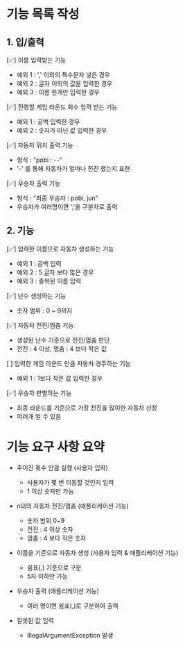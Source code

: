 # 기능 목록 작성

## 1. 입/출력

[✅] 이름 입력받는 기능 

- 예외 1 : ',' 이외의 특수문자 넣은 경우
- 예외 2 : 글자 이외의 값을 입력한 경우
- 예외 3 : 이름 한개만 입력한 경우

[✅] 진행할 게임 라운드 회수 입력 받는 기능

- 예외 1 : 공백 입력한 경우
- 예외 2 : 숫자가 아닌 값 입력한 경우

[✅] 자동차 위치 출력 기능

- 형식 : "pobi : --"
- '-' 를 통해 자동차가 얼마나 전진 했는지 표현

[✅] 우승자 출력 기능

- 형식 : "최종 우승자 : pobi, jun"
- 우승자가 여러명이면 ','을 구분자로 출력




## 2. 기능

[✅] 입력한 이름으로 자동차 생성하는 기능

- 예외 1 : 공백 입력
- 예외 2 : 5 글자 보다 많은 경우
- 예외 3 : 중복된 이름 입력

[✅] 난수 생성하는 기능

- 숫자 범위 : 0 ~ 9까지 

[✅] 자동차 전진/멈춤 기능

- 생성된 난수 기준으로 전진/멈춤 판단
- 전진 : 4 이상, 멈춤 : 4 보다 작은 값

[ ] 입력한 게임 라운드 만큼 자동차 경주하는 기능 
- 예외 1 : 1보다 작은 값 입력한 경우

[✅] 우승자 판별하는 기능 

- 최종 라운드를 기준으로 가장 전진을 많이한 자동차 선정
- 여러개 일 수 있음




# 기능 요구 사항 요약

- 주어진 횟수 만큼 실행 (사용자 입력)
  - 사용자가 몇 번 이동할 것인지 입력
  - 1 이상 숫자만 가능
  

- n대의 자동차 전진/멈춤 (애플리케이션 기능)
  - 숫자 범위 0~9
  - 전진 : 4 이상 숫자
  - 멈춤 : 4 보다 작은 숫자
  

- 이름을 기준으로 자동차 생성 (사용자 입력 & 애플리케이션 기능)
    - 쉼표(,) 기준으로 구분
    - 5자 이하만 가능

  

- 우승자 출력 (애플리케이션 기능)
  - 여러 명이면 쉼표(,)로 구분하여 출력
  

- 잘못된 값 입력 
  - IllegalArgumentException 발생

